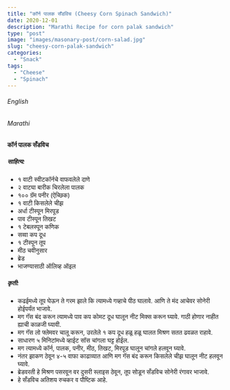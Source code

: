 ```yaml
---
title: "कॉर्न पालक सँडविच (Cheesy Corn Spinach Sandwich)"
date: 2020-12-01
description: "Marathi Recipe for corn palak sandwich"
type: "post"
image: "images/masonary-post/corn-salad.jpg"
slug: "cheesy-corn-palak-sandwich"
categories: 
  - "Snack"
tags:
  - "Cheese"
  - "Spinach"
---
```


###### English






###### Marathi


#### कॉर्न पालक सँडविच 


##### साहित्य:

- १ वाटी स्वीटकॉर्नचे वाफवलेले दाणे 
- २ वाट्या बारीक चिरलेला पालक 
- १०० ग्रॅम पनीर (ऐच्छिक)
- १ वाटी किसलेले चीझ 
- अर्धा टीस्पून मिरपूड 
- पाव टीस्पून तिखट 
- १ टेबलस्पून कणिक 
- सव्वा कप दूध 
- १ टीस्पून तूप 
- मीठ चवीनुसार 
- ब्रेड 
- भाजण्यासाठी ऑलिव्ह ऑइल 

##### कृती: 


- कढईमध्ये तूप घेऊन ते गरम झाले कि त्यामध्ये गव्हाचे पीठ घालावे. आणि ते मंद आचेवर सोनेरी होईपर्यंत भाजावे. 
- मग गॅस बंद करून त्यामध्ये पाव कप कोमट दूध घालून नीट मिक्स करून घ्यावे. गाठी होणार नाहीत ह्याची काळजी घ्यावी. 
- मग गॅस लो फ्लेमवर चालू करून, उरलेले १ कप दूध हळू हळू घालत मिश्रण सतत ढवळत राहावे. 
- साधारण ५ मिनिटांमध्ये व्हाईट सॉस चांगला घट्ट होईल. 
- मग त्यामध्ये कॉर्न, पालक, पनीर, मीठ, तिखट, मिरपूड घालून चांगले हलवून घ्यावे. 
- नंतर झाकण ठेवून ४-५ वाफा काढाव्यात आणि मग गॅस बंद करून किसलेले चीझ घालून नीट हलवून घ्यावे. 
- ब्रेडवरती हे मिश्रण पसरवून वर दुसरी स्लाइस ठेवून, तूप सोडून सँडविच सोनेरी रंगावर भाजावे. 
- हे सँडविच अतिशय रुचकर व पौष्टिक आहे.   


